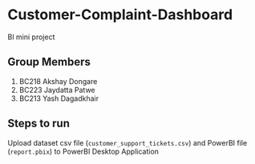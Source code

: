 # Customer-Complaint-Dashboard
BI mini project
## Group Members 
1. BC218 Akshay Dongare
2. BC223 Jaydatta Patwe
3. BC213 Yash Dagadkhair
## Steps to run 
Upload dataset csv file (`customer_support_tickets.csv`) and PowerBI file (`report.pbix`) to PowerBI Desktop Application

